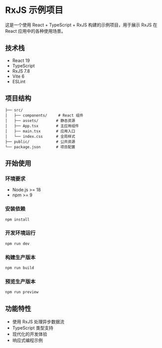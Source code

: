 # RxJS 示例项目

这是一个使用 React + TypeScript + RxJS 构建的示例项目，用于展示 RxJS 在 React 应用中的各种使用场景。

## 技术栈

- React 19
- TypeScript
- RxJS 7.8
- Vite 6
- ESLint

## 项目结构

```
├── src/
│   ├── components/     # React 组件
│   ├── assets/        # 静态资源
│   ├── App.tsx        # 主应用组件
│   ├── main.tsx       # 应用入口
│   └── index.css      # 全局样式
├── public/            # 公共资源
└── package.json       # 项目配置
```

## 开始使用

### 环境要求

- Node.js >= 18
- npm >= 9

### 安装依赖

```bash
npm install
```

### 开发环境运行

```bash
npm run dev
```

### 构建生产版本

```bash
npm run build
```

### 预览生产版本

```bash
npm run preview
```

## 功能特性

- 使用 RxJS 处理异步数据流
- TypeScript 类型支持
- 现代化的开发体验
- 响应式编程示例
